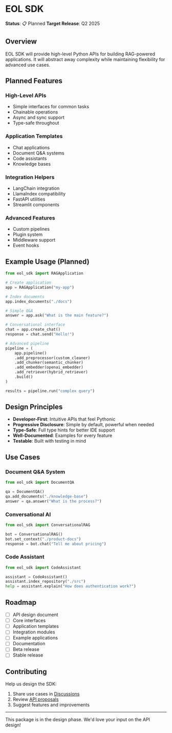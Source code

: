 # EOL SDK

**Status**: 📋 Planned
**Target Release**: Q2 2025

## Overview

EOL SDK will provide high-level Python APIs for building RAG-powered applications. It will abstract away complexity while maintaining flexibility for advanced use cases.

## Planned Features

### High-Level APIs

- Simple interfaces for common tasks
- Chainable operations
- Async and sync support
- Type-safe throughout

### Application Templates

- Chat applications
- Document Q&A systems
- Code assistants
- Knowledge bases

### Integration Helpers

- LangChain integration
- LlamaIndex compatibility
- FastAPI utilities
- Streamlit components

### Advanced Features

- Custom pipelines
- Plugin system
- Middleware support
- Event hooks

## Example Usage (Planned)

```python
from eol_sdk import RAGApplication

# Create application
app = RAGApplication("my-app")

# Index documents
app.index_documents("./docs")

# Simple Q&A
answer = app.ask("What is the main feature?")

# Conversational interface
chat = app.create_chat()
response = chat.send("Hello!")

# Advanced pipeline
pipeline = (
    app.pipeline()
    .add_preprocessor(custom_cleaner)
    .add_chunker(semantic_chunker)
    .add_embedder(openai_embedder)
    .add_retriever(hybrid_retriever)
    .build()
)

results = pipeline.run("complex query")
```

## Design Principles

- **Developer-First**: Intuitive APIs that feel Pythonic
- **Progressive Disclosure**: Simple by default, powerful when needed
- **Type-Safe**: Full type hints for better IDE support
- **Well-Documented**: Examples for every feature
- **Testable**: Built with testing in mind

## Use Cases

### Document Q&A System

```python
from eol_sdk import DocumentQA

qa = DocumentQA()
qa.add_documents("./knowledge-base")
answer = qa.answer("What is the process?")
```

### Conversational AI

```python
from eol_sdk import ConversationalRAG

bot = ConversationalRAG()
bot.set_context("./product-docs")
response = bot.chat("Tell me about pricing")
```

### Code Assistant

```python
from eol_sdk import CodeAssistant

assistant = CodeAssistant()
assistant.index_repository("./src")
help = assistant.explain("How does authentication work?")
```

## Roadmap

- [ ] API design document
- [ ] Core interfaces
- [ ] Application templates
- [ ] Integration modules
- [ ] Example applications
- [ ] Documentation
- [ ] Beta release
- [ ] Stable release

## Contributing

Help us design the SDK:

1. Share use cases in [Discussions](https://github.com/eoln/eol/discussions)
2. Review [API proposals](https://github.com/eoln/eol/issues?q=is%3Aopen+is%3Aissue+label%3Aeol-sdk)
3. Suggest features and improvements

---

This package is in the design phase. We'd love your input on the API design!
